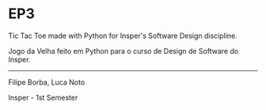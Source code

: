 # EP3
Tic Tac Toe made with Python for Insper's Software Design discipline.

Jogo da Velha feito em Python para o curso de Design de Software do Insper.

____________________

Filipe Borba, Luca Noto

Insper - 1st Semester
